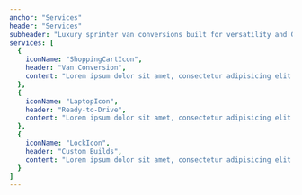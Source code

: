 ```yaml
---
anchor: "Services"
header: "Services"
subheader: "Luxury sprinter van conversions built for versatility and GROWTH."
services: [
  {
    iconName: "ShoppingCartIcon",
    header: "Van Conversion",
    content: "Lorem ipsum dolor sit amet, consectetur adipisicing elit. Minima maxime quam architecto quo inventore harum ex magni, dicta impedit."
  },
  {
    iconName: "LaptopIcon",
    header: "Ready-to-Drive",
    content: "Lorem ipsum dolor sit amet, consectetur adipisicing elit. Minima maxime quam architecto quo inventore harum ex magni, dicta impedit."
  },
  {
    iconName: "LockIcon",
    header: "Custom Builds",
    content: "Lorem ipsum dolor sit amet, consectetur adipisicing elit. Minima maxime quam architecto quo inventore harum ex magni, dicta impedit."
  }
]
---
```

